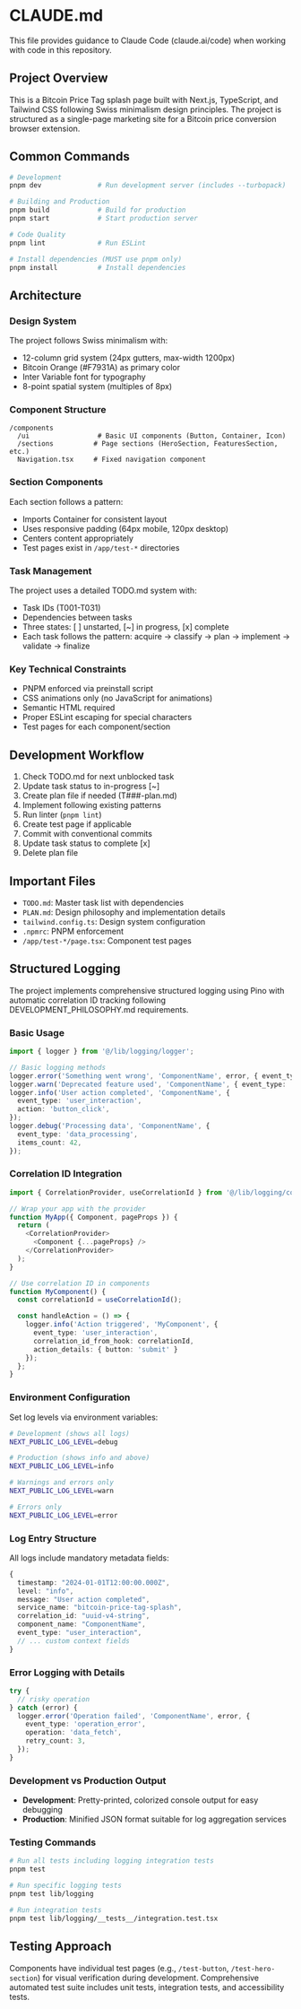 # CLAUDE.md

This file provides guidance to Claude Code (claude.ai/code) when working with code in this repository.

## Project Overview

This is a Bitcoin Price Tag splash page built with Next.js, TypeScript, and Tailwind CSS following Swiss minimalism design principles. The project is structured as a single-page marketing site for a Bitcoin price conversion browser extension.

## Common Commands

```bash
# Development
pnpm dev              # Run development server (includes --turbopack)

# Building and Production
pnpm build            # Build for production
pnpm start            # Start production server

# Code Quality
pnpm lint             # Run ESLint

# Install dependencies (MUST use pnpm only)
pnpm install          # Install dependencies
```

## Architecture

### Design System

The project follows Swiss minimalism with:

- 12-column grid system (24px gutters, max-width 1200px)
- Bitcoin Orange (#F7931A) as primary color
- Inter Variable font for typography
- 8-point spatial system (multiples of 8px)

### Component Structure

```
/components
  /ui                 # Basic UI components (Button, Container, Icon)
  /sections          # Page sections (HeroSection, FeaturesSection, etc.)
  Navigation.tsx     # Fixed navigation component
```

### Section Components

Each section follows a pattern:

- Imports Container for consistent layout
- Uses responsive padding (64px mobile, 120px desktop)
- Centers content appropriately
- Test pages exist in `/app/test-*` directories

### Task Management

The project uses a detailed TODO.md system with:

- Task IDs (T001-T031)
- Dependencies between tasks
- Three states: [ ] unstarted, [~] in progress, [x] complete
- Each task follows the pattern: acquire → classify → plan → implement → validate → finalize

### Key Technical Constraints

- PNPM enforced via preinstall script
- CSS animations only (no JavaScript for animations)
- Semantic HTML required
- Proper ESLint escaping for special characters
- Test pages for each component/section

## Development Workflow

1. Check TODO.md for next unblocked task
2. Update task status to in-progress [~]
3. Create plan file if needed (T###-plan.md)
4. Implement following existing patterns
5. Run linter (`pnpm lint`)
6. Create test page if applicable
7. Commit with conventional commits
8. Update task status to complete [x]
9. Delete plan file

## Important Files

- `TODO.md`: Master task list with dependencies
- `PLAN.md`: Design philosophy and implementation details
- `tailwind.config.ts`: Design system configuration
- `.npmrc`: PNPM enforcement
- `/app/test-*/page.tsx`: Component test pages

## Structured Logging

The project implements comprehensive structured logging using Pino with automatic correlation ID tracking following DEVELOPMENT_PHILOSOPHY.md requirements.

### Basic Usage

```typescript
import { logger } from '@/lib/logging/logger';

// Basic logging methods
logger.error('Something went wrong', 'ComponentName', error, { event_type: 'validation_error' });
logger.warn('Deprecated feature used', 'ComponentName', { event_type: 'deprecation_warning' });
logger.info('User action completed', 'ComponentName', {
  event_type: 'user_interaction',
  action: 'button_click',
});
logger.debug('Processing data', 'ComponentName', {
  event_type: 'data_processing',
  items_count: 42,
});
```

### Correlation ID Integration

```typescript
import { CorrelationProvider, useCorrelationId } from '@/lib/logging/correlation';

// Wrap your app with the provider
function MyApp({ Component, pageProps }) {
  return (
    <CorrelationProvider>
      <Component {...pageProps} />
    </CorrelationProvider>
  );
}

// Use correlation ID in components
function MyComponent() {
  const correlationId = useCorrelationId();

  const handleAction = () => {
    logger.info('Action triggered', 'MyComponent', {
      event_type: 'user_interaction',
      correlation_id_from_hook: correlationId,
      action_details: { button: 'submit' }
    });
  };
}
```

### Environment Configuration

Set log levels via environment variables:

```bash
# Development (shows all logs)
NEXT_PUBLIC_LOG_LEVEL=debug

# Production (shows info and above)
NEXT_PUBLIC_LOG_LEVEL=info

# Warnings and errors only
NEXT_PUBLIC_LOG_LEVEL=warn

# Errors only
NEXT_PUBLIC_LOG_LEVEL=error
```

### Log Entry Structure

All logs include mandatory metadata fields:

```typescript
{
  timestamp: "2024-01-01T12:00:00.000Z",
  level: "info",
  message: "User action completed",
  service_name: "bitcoin-price-tag-splash",
  correlation_id: "uuid-v4-string",
  component_name: "ComponentName",
  event_type: "user_interaction",
  // ... custom context fields
}
```

### Error Logging with Details

```typescript
try {
  // risky operation
} catch (error) {
  logger.error('Operation failed', 'ComponentName', error, {
    event_type: 'operation_error',
    operation: 'data_fetch',
    retry_count: 3,
  });
}
```

### Development vs Production Output

- **Development**: Pretty-printed, colorized console output for easy debugging
- **Production**: Minified JSON format suitable for log aggregation services

### Testing Commands

```bash
# Run all tests including logging integration tests
pnpm test

# Run specific logging tests
pnpm test lib/logging

# Run integration tests
pnpm test lib/logging/__tests__/integration.test.tsx
```

## Testing Approach

Components have individual test pages (e.g., `/test-button`, `/test-hero-section`) for visual verification during development. Comprehensive automated test suite includes unit tests, integration tests, and accessibility tests.
